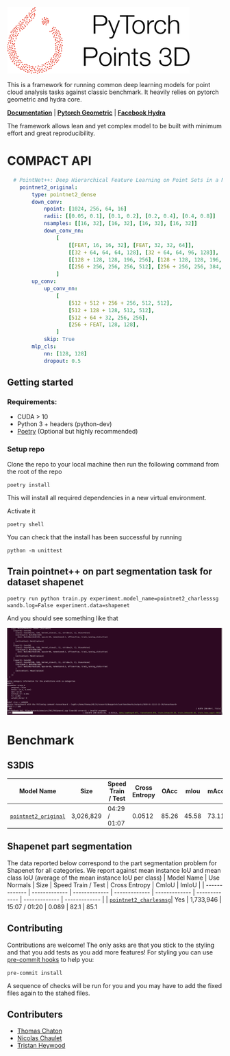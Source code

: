 ![Project Logo](/docs/logo.png)

This is a framework for running common deep learning models for point cloud analysis tasks against classic benchmark. It heavily relies on pytorch geometric and hydra core.

**[Documentation](https://deeppointcloud-benchmarks.readthedocs.io/en/latest/)** | **[Pytorch Geometric](https://pytorch-geometric.readthedocs.io/en/latest/notes/resources.html)** | **[Facebook Hydra](https://hydra.cc/)**

The framework allows lean and yet complex model to be built with minimum effort and great reproducibility.

# COMPACT API
```yaml
  # PointNet++: Deep Hierarchical Feature Learning on Point Sets in a Metric Space (https://arxiv.org/abs/1706.02413)
    pointnet2_original:
        type: pointnet2_dense
        down_conv:
            npoint: [1024, 256, 64, 16]
            radii: [[0.05, 0.1], [0.1, 0.2], [0.2, 0.4], [0.4, 0.8]]
            nsamples: [[16, 32], [16, 32], [16, 32], [16, 32]]
            down_conv_nn:
                [
                    [[FEAT, 16, 16, 32], [FEAT, 32, 32, 64]],
                    [[32 + 64, 64, 64, 128], [32 + 64, 64, 96, 128]],
                    [[128 + 128, 128, 196, 256], [128 + 128, 128, 196, 256]],
                    [[256 + 256, 256, 256, 512], [256 + 256, 256, 384, 512]],
                ]
        up_conv:
            up_conv_nn:
                [
                    [512 + 512 + 256 + 256, 512, 512],
                    [512 + 128 + 128, 512, 512],
                    [512 + 64 + 32, 256, 256],
                    [256 + FEAT, 128, 128],
                ]
            skip: True
        mlp_cls:
            nn: [128, 128]
            dropout: 0.5
```

## Getting started
### Requirements:
* CUDA > 10
* Python 3 + headers (python-dev)
* [Poetry](https://poetry.eustace.io/) (Optional but highly recommended)

### Setup repo
Clone the repo to your local machine then run the following command from the root of the repo
```
poetry install
```
This will install all required dependencies in a new virtual environment.

Activate it
```
poetry shell
```
You can check that the install has been successful by running
```
python -m unittest
```

## Train pointnet++ on part segmentation task for dataset shapenet
```
poetry run python train.py experiment.model_name=pointnet2_charlesssg wandb.log=False experiment.data=shapenet
```
And you should see something like that

![logging](/docs/imgs/logging.png)

# Benchmark
## S3DIS


| Model Name | Size | Speed Train / Test | Cross Entropy | OAcc | mIou | mAcc |
| ------------- | ------------- | ------------- | ------------- | ------------- | ------------- | ------------- |
| [```pointnet2_original```](/benchmark/s3dis_fold5/Pointnet2_original.md)| 3,026,829 | 04:29 / 01:07 | 0.0512 | 85.26 | 45.58 | 73.11

## Shapenet part segmentation
The data reported below correspond to the part segmentation problem for Shapenet for all categories. We report against mean instance IoU and mean class IoU (average of the mean instance IoU per class)
| Model Name | Use Normals | Size | Speed Train / Test | Cross Entropy | CmIoU | ImIoU |
| ------------- | ------------- | ------------- | ------------- | ------------- | ------------- | ------------- | ------------- |
| [```pointnet2_charlesmsg```](/benchmark/shapenet/pointnet2_charlesmsg.md)| Yes | 1,733,946 | 15:07 / 01:20 | 0.089 | 82.1 | 85.1

## Contributing
Contributions are welcome! The only asks are that you stick to the styling and that you add tests as you add more features!
For styling you can use [pre-commit hooks](https://ljvmiranda921.github.io/notebook/2018/06/21/precommits-using-black-and-flake8/) to help you:
```
pre-commit install
```
A sequence of checks will be run for you and you may have to add the fixed files again to the stahed files.

## Contributers
- [Thomas Chaton](https://github.com/tchaton)
- [Nicolas Chaulet](https://github.com/nicolas-chaulet)
- [Tristan Heywood](https://github.com/tristanheywood)
